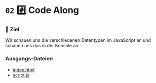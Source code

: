 # ``02`` #️⃣ Code Along

### 🏁 Ziel
Wir schauen uns die verschiedenen Datentypen im JavaScript an und schauen uns das in der Konsole an.

### Ausgangs-Dateien
- [index.html](./index.html)
- [script.js](./script.js)
